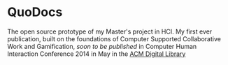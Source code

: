 QuoDocs
=======

The open source prototype of my Master's project in HCI. My first ever publication, built on the foundations of 
Computer Supported Collaborative Work and Gamification, *soon to be published* in Computer Human Interaction Conference 2014 in May in the [ACM Digital Library](http://dx.doi.org/10.1145/2559206.2581263)
